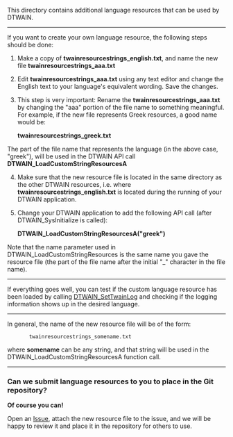 This directory contains additional language resources that can be used by DTWAIN.  

--------------------------

If you want to create your own language resource, the following steps should be done:

1) Make a copy of **twainresourcestrings_english.txt**, and name the new file **twainresourcestrings_aaa.txt**

2) Edit **twainresourcestrings_aaa.txt** using any text editor and change the English text to your language's equivalent wording.  Save the changes.

3) This step is very important:  Rename the **twainresourcestrings_aaa.txt** by changing the "aaa" portion of the file name to something meaningful.  For example, if the new file represents Greek resources, a good name would be:

    **twainresourcestrings_greek.txt**

The part of the file name that represents the language (in the above case, "greek"), will be used in the DTWAIN API call **DTWAIN_LoadCustomStringResourcesA**

4) Make sure that the new resource file is located in the same directory as the other DTWAIN resources, i.e. where **twainresourcestrings_english.txt** is located during the running of your DTWAIN application.

5) Change your DTWAIN application to add the following API call (after DTWAIN_SysInitialize is called):

    **DTWAIN_LoadCustomStringResourcesA("greek")**

Note that the name parameter used in DTWAIN_LoadCustomStringResources is the same name you gave the resource file (the part of the file name after the initial "_" character in the file name).

---------------------------------

If everything goes well, you can test if the custom language resource has been loaded by calling <a href="http://www.dynarithmic.com/onlinehelp5/dtwain/dtwain_settwainlog.htm" target="_blank">DTWAIN_SetTwainLog</a> and checking if the logging information shows up in the desired language.

---------------------------------
In general, the name of the new resource file will be of the form:  
  
           twainresourcestrings_somename.txt

where **somename** can be any string, and that string will be used in the DTWAIN_LoadCustomStringResourcesA function call.

-----------------------
### Can we submit language resources to you to place in the Git repository?

**Of course you can!**

Open an <a href="https://github.com/dynarithmic/twain_library/issues" target="_blank">Issue</a>, attach the new resource file to the issue, and we will be happy to review it and place it in the repository for others to use.

